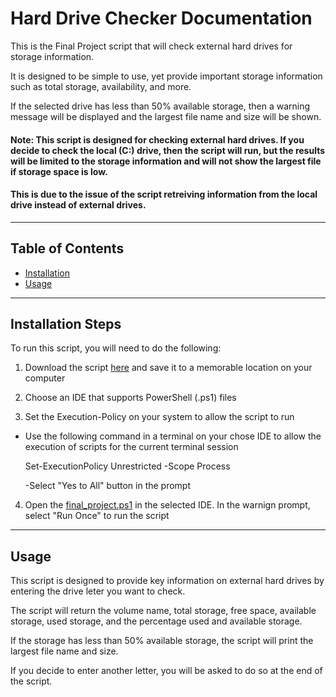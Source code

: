 # Hard Drive Checker Documentation

This is the Final Project script that will check external hard drives for storage information. 

It is designed to be simple to use, yet provide important storage information such as total storage, availability, and more. 

If the selected drive has less than 50% available storage, then a warning message will be displayed and the largest file name and size will be shown. 

#### Note: This script is designed for checking external hard drives. If you decide to check the local (C:) drive, then the script will run, but the results will be limited to the storage information and will not show the largest file if storage space is low. 

#### This is due to the issue of the script retreiving information from the local drive instead of external drives.

---

## Table of Contents

- [Installation](#instlalation)
- [Usage](#usage)

---

## Installation Steps

To run this script, you will need to do the following:

1. Download the script [here](./project3.ps1) and save it to a memorable location on your computer

2. Choose an IDE that supports PowerShell (.ps1) files

3. Set the Execution-Policy on your system to allow the script to run

  - Use the following command in a terminal on your chose IDE to allow the execution of scripts for the current terminal session

    Set-ExecutionPolicy Unrestricted -Scope Process

      -Select "Yes to All" button in the prompt

4. Open the [final_project.ps1](./final_project.ps1) in the selected IDE. In the warnign prompt, select "Run Once" to run the script




---

## Usage

This script is designed to provide key information on external hard drives by entering the drive leter you want to check.

The script will return the volume name, total storage, free space, available storage, used storage, and the percentage used and available storage.

If the storage has less than 50% available storage, the script will print the largest file name and size.

If you decide to enter another letter, you will be asked to do so at the end of the script.


